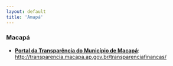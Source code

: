 ```yaml
---
layout: default
title: 'Amapá'
---
```


### Macapá

- **[Portal da Transparência do Município de Macapá](http://transparencia.macapa.ap.gov.br/transparenciafinancas/)**: http://transparencia.macapa.ap.gov.br/transparenciafinancas/
